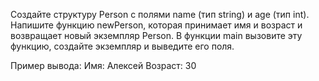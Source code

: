 Создайте структуру Person с полями name (тип string) и age (тип int). 
Напишите функцию newPerson, которая принимает имя и возраст и возвращает новый экземпляр Person. 
В функции main вызовите эту функцию, создайте экземпляр и выведите его поля.

Пример вывода:
Имя: Алексей
Возраст: 30